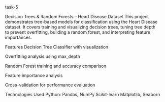  task-5

 Decision Trees & Random Forests – Heart Disease Dataset
This project demonstrates tree-based models for classification using the Heart Disease dataset.
It covers training and visualizing decision trees, tuning tree depth to prevent overfitting, building a random forest, and interpreting feature importances.

Features
Decision Tree Classifier with visualization

Overfitting analysis using max_depth

Random Forest training and accuracy comparison

Feature importance analysis

Cross-validation for performance evaluation

Technologies Used Python:
      Pandas, NumPy
      Scikit-learn
      Matplotlib, Seaborn
